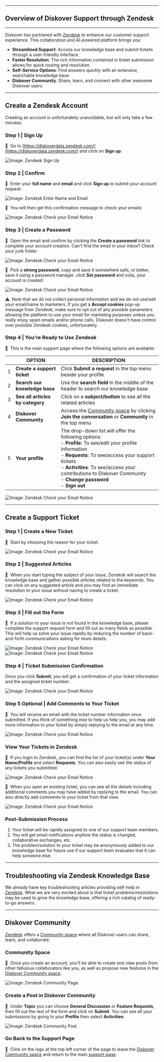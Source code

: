 ___
## Overview of Diskover Support through Zendesk
___

Diskover has partnered with [Zendesk](https://diskoverdata.zendesk.com/) to enhance our customer support experience. This collaboration and AI-powered platform brings you:

- **Streamlined Support**: Access our knowledge base and submit tickets through a user-friendly interface.
- **Faster Resolution**: The rich information contained in ticket submission allows for quick routing and resolution.
- **Self-Service Options**: Find answers quickly with an extensive, searchable knowledge base.
- **Diskover Community**: Share, learn, and connect with other awesome Diskover users.
  
___
## Create a Zendesk Account

Creating an account is unfortunately unavoidable, but will only take a few minutes.

### Step 1 | Sign Up

🔴 &nbsp;Go to [https://diskoverdata.zendesk.com/](https://diskoverdata.zendesk.com/) and click on **Sign up**:

![Image: Zendesk Sign Up](images/zendesk_account_creation_step1.png)

### Step 2 | Confirm

🔴 &nbsp;Enter your **full name** and **email** and click **Sign up** to submit your account request:

![Image: Zendesk Enter Name and Email](images/zendesk_account_creation_step2.png)

🔴 &nbsp;You will then get this confirmation message to check your emails:

![Image: Zendesk Check your Email Notice](images/zendesk_account_creation_step3.png)

### Step 3 | Create a Password

🔴 &nbsp;Open the email and confirm by clicking the **Create a password** link to complete your account creation. Can't find the email in your inbox? Check your junk folder:

![Image: Zendesk Check your Email Notice](images/zendesk_account_creation_step4.png)

🔴 &nbsp;Pick a **strong password**, copy and save it somewhere safe, or better, save it using a password manager. click **Set password** and voila, your account is created:

![Image: Zendesk Check your Email Notice](images/zendesk_account_creation_step5.png)

⚠️ &nbsp;Note that we do not collect personal information and we do not use/sell your email/name to marketers. If you get a **Accept cookies** pop-up message from Zendesk, make sure to opt out of any possible parameters allowing the platform to use your email for marketing purposes unless you really enjoy spam emails and/or phone calls. Diskover doesn't have control over possible Zendesk cookies, unfortunately.

### Step 4 | You're Ready to Use Zendesk

🔴 &nbsp;This is the main support page where the following options are available:

| | OPTION | DESCRIPTION |
| --- | --- | --- |
| 1 | **Create a support ticket** | Click **Submit a request** in the top menu beside your profile |
| 2 | **Search our knowledge base** | Use the **search field** in the middle of the header to search our knowledge base |
| 3 | **See all articles by category** | Click on a **subject/button** to see all the related articles |
| 4 | **Diskover Community** | Access the [Community space](https://support.diskoverdata.com/hc/en-us/community/topics) by clicking **Join the conversation** or **Community** in the top menu |
| 5 | **Your profile** | The drop-down list will offer the following options:<br>- **Profile**: To see/edit your profile information<br>- **Requests**: To see/access your support tickets<br>- **Activities**: To see/access your contributions to Diskover Community<br>- **Change password**<br>- **Sign out**


![Image: Zendesk Check your Email Notice](images/zendesk_account_creation_step6.png)

___
## Create a Support Ticket

### Step 1 | Create a New Ticket

🔴 &nbsp;Start by choosing the reason for your ticket.

![Image: Zendesk Check your Email Notice](images/zendesk_submit_request_step1.png)

### Step 2 | Suggested Articles

🔴 &nbsp;When you start typing the subject of your issue, Zendesk will search the knowledge base and gather possible articles related to the keywords. You can click on any suggested article and you may find an immediate resolution to your issue without having to create a ticket.

![Image: Zendesk Check your Email Notice](images/zendesk_submit_request_step3.png)

### Step 3 | Fill out the Form

🔴 &nbsp;If a solution to your issue is not found in the knowledge base, please complete the support request form and fill out as many fields as possible. This will help us solve your issue rapidly by reducing the number of back-and-forth communications asking for more details.

![Image: Zendesk Check your Email Notice](images/zendesk_submit_request_step2a.png)
![Image: Zendesk Check your Email Notice](images/zendesk_submit_request_step2b.png)

### Step 4 | Ticket Submission Confirmation

Once you click **Submit**, you will get a confirmation of your ticket information and the assigned ticket number:

![Image: Zendesk Check your Email Notice](images/zendesk_submit_request_step4.png)

### Step 5 Optional | Add Comments to Your Ticket

🔴 &nbsp;You will receive an email with the ticket number information once submitted. If you think of something else to help us help you, you may add more information to your ticket by simply replying to the email at any time.

![Image: Zendesk Check your Email Notice](images/zendesk_submit_request_step5.png)

### View Your Tickets in Zendesk

🔴 &nbsp;If you login to Zendesk, you can find the list of your ticket(s) under **Your Name/Profile** and select **Requests**. You can also easily see the status of any tickets you submitted:

![Image: Zendesk Check your Email Notice](images/zendesk_submit_request_step7.png)

🔴 &nbsp;When you open an existing ticket, you can see all the details including additional comments you may have added by replying to the email. You can also directly add comments to your ticket from that view.

![Image: Zendesk Check your Email Notice](images/zendesk_submit_request_step6.png)

### Post-Submission Process

1. Your ticket will be rapidly assigned to one of our support team members.
2. You will get email notifications anytime the status is changed, collaborative exchanges, etc.
3. The problem/solution to your ticket may be anonymously added to our knowledge base for future use if our support team evaluates that it can help someone else.

___
## Troubleshooting via Zendesk Knowledge Base

We already have key troubleshooting articles providing self-help in [Zendesk](https://diskoverdata.zendesk.com/). What we are very excited about is that ticket problems/resolutions may be used to grow the knowledge base, offering a rich catalog of ready-to-go answers.

___
## Diskover Community

[Zendesk](https://diskoverdata.zendesk.com/) offers a [Community space](https://support.diskoverdata.com/hc/en-us/community/topics) where all Diskover users can share, learn, and collaborate.

### Community Space

🔴 &nbsp;Once you create an account, you'll be able to create and view posts from other fabulous collaborators like you, as well as propose new features in the [Diskover Community space](https://support.diskoverdata.com/hc/en-us/community/topics).

![Image: Zendesk Community Page](images/zendesk_community_page.png)

### Create a Post in Diskover Community

🔴 &nbsp;Under **Topic** you can choose **General Discussion** or **Feature Requests**, then fill out the rest of the form and click on **Submit**. You can see all your submissions by going to your **Profile** then select **Activities**:

![Image: Zendesk Community Post](images/zendesk_community_new_post.png)

### Go Back to the Support Page

🔴 &nbsp;Click on the logo at the top left corner of the page to leave the [Diskover Community space](https://support.diskoverdata.com/hc/en-us/community/topics) and return to the main [support page](https://diskoverdata.zendesk.com/).
